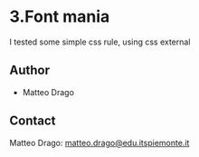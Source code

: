 
# 3.Font mania
I tested some simple css rule, using css external



## Author
* Matteo Drago

## Contact
Matteo Drago: matteo.drago@edu.itspiemonte.it